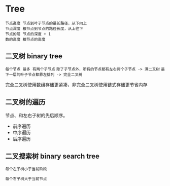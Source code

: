 # Tree

```text
节点高度 节点到叶子节点的最长路径，从下向上
节点深度 根节点到节点的路径长度，从上往下
节点的层 节点的深度 + 1
数的高度 根节点的高度
```
## 二叉树 binary tree

``每个节点 最多 有两个子节点``
``除了子节点外，所有的节点都有左右两个子节点 -> 满二叉树``
``最下一层的叶子节点都靠左排列 -> 完全二叉树``



完全二叉树使用数组存储更紧凑，非完全二叉树使用链式存储更节省内存



## 二叉树的遍历

节点、和左右子树的先后顺序。

- 前序遍历
- 中序遍历
- 后序遍历



## 二叉搜索树 binary search tree

``每个左子树小于当前阶段``

``每个右子树大于当前节点``


